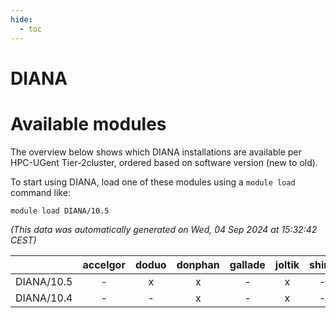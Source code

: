 ```yaml
---
hide:
  - toc
---
```


DIANA
=====

# Available modules


The overview below shows which DIANA installations are available per HPC-UGent Tier-2cluster, ordered based on software version (new to old).

To start using DIANA, load one of these modules using a `module load` command like:

```shell
module load DIANA/10.5
```

*(This data was automatically generated on Wed, 04 Sep 2024 at 15:32:42 CEST)*  

| |accelgor|doduo|donphan|gallade|joltik|shinx|skitty|
| :---: | :---: | :---: | :---: | :---: | :---: | :---: | :---: |
|DIANA/10.5|-|x|x|-|x|-|-|
|DIANA/10.4|-|-|x|-|x|-|-|
